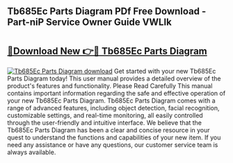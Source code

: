 ## Tb685Ec Parts Diagram PDf Free Download - Part-niP Service Owner Guide VWLlk

# <h2><a href="http://dfngw9n.blite.top/?on=Tb685Ec+Parts+Diagram">🔗Download New 👉🔴 Tb685Ec Parts Diagram</a></h2>

[![Tb685Ec Parts Diagram download](https://i.imgur.com/lujVjoI.png)](http://dfngw9n.blite.top/?on=Tb685Ec+Parts+Diagram)
Get started with your new Tb685Ec Parts Diagram today! This user manual provides a detailed overview of the product's features and functionality. Please Read Carefully This manual contains important information regarding the safe and effective operation of your new Tb685Ec Parts Diagram. Tb685Ec Parts Diagram comes with a range of advanced features, including object detection, facial recognition, customizable settings, and real-time monitoring, all easily controlled through the user-friendly and intuitive interface. We believe that the Tb685Ec Parts Diagram has been a clear and concise resource in your quest to understand the functions and capabilities of your new item. If you need any assistance or have any questions, our customer service team is always available.
